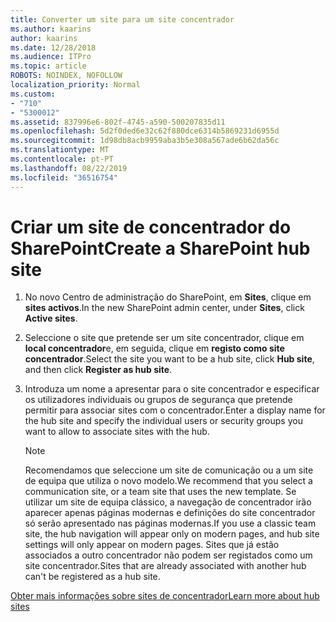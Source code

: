 ```yaml
---
title: Converter um site para um site concentrador
ms.author: kaarins
author: kaarins
ms.date: 12/28/2018
ms.audience: ITPro
ms.topic: article
ROBOTS: NOINDEX, NOFOLLOW
localization_priority: Normal
ms.custom:
- "710"
- "5300012"
ms.assetid: 837996e6-802f-4745-a590-500207835d11
ms.openlocfilehash: 5d2f0ded6e32c62f880dce6314b5869231d6955d
ms.sourcegitcommit: 1d98db8acb9959aba3b5e308a567ade6b62da56c
ms.translationtype: MT
ms.contentlocale: pt-PT
ms.lasthandoff: 08/22/2019
ms.locfileid: "36516754"
---
```

# <a name="create-a-sharepoint-hub-site"></a><span data-ttu-id="a4c8c-102">Criar um site de concentrador do SharePoint</span><span class="sxs-lookup"><span data-stu-id="a4c8c-102">Create a SharePoint hub site</span></span>

1. <span data-ttu-id="a4c8c-103">No novo Centro de administração do SharePoint, em **Sites**, clique em **sites activos**.</span><span class="sxs-lookup"><span data-stu-id="a4c8c-103">In the new SharePoint admin center, under **Sites**, click **Active sites**.</span></span>

2. <span data-ttu-id="a4c8c-104">Seleccione o site que pretende ser um site concentrador, clique em **local concentrador**e, em seguida, clique em **registo como site concentrador**.</span><span class="sxs-lookup"><span data-stu-id="a4c8c-104">Select the site you want to be a hub site, click **Hub site**, and then click **Register as hub site**.</span></span>

3. <span data-ttu-id="a4c8c-105">Introduza um nome a apresentar para o site concentrador e especificar os utilizadores individuais ou grupos de segurança que pretende permitir para associar sites com o concentrador.</span><span class="sxs-lookup"><span data-stu-id="a4c8c-105">Enter a display name for the hub site and specify the individual users or security groups you want to allow to associate sites with the hub.</span></span>

    > [!NOTE]
    >  <span data-ttu-id="a4c8c-106">Recomendamos que seleccione um site de comunicação ou a um site de equipa que utiliza o novo modelo.</span><span class="sxs-lookup"><span data-stu-id="a4c8c-106">We recommend that you select a communication site, or a team site that uses the new template.</span></span> <span data-ttu-id="a4c8c-107">Se utilizar um site de equipa clássico, a navegação de concentrador irão aparecer apenas páginas modernas e definições do site concentrador só serão apresentado nas páginas modernas.</span><span class="sxs-lookup"><span data-stu-id="a4c8c-107">If you use a classic team site, the hub navigation will appear only on modern pages, and hub site settings will only appear on modern pages.</span></span> <span data-ttu-id="a4c8c-108">Sites que já estão associados a outro concentrador não podem ser registados como um site concentrador.</span><span class="sxs-lookup"><span data-stu-id="a4c8c-108">Sites that are already associated with another hub can't be registered as a hub site.</span></span>
  
[<span data-ttu-id="a4c8c-109">Obter mais informações sobre sites de concentrador</span><span class="sxs-lookup"><span data-stu-id="a4c8c-109">Learn more about hub sites</span></span>](https://go.microsoft.com/fwlink/?linkid=869149)
  